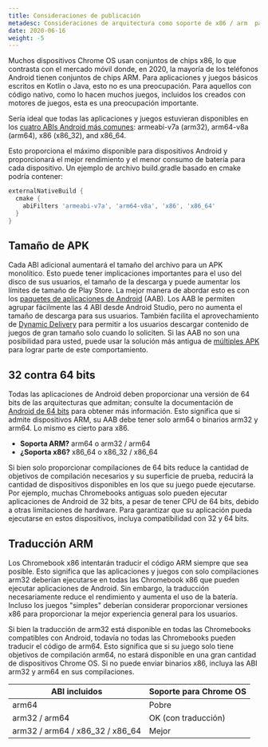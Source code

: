 ```yaml
---
title: Consideraciones de publicación
metadesc: Consideraciones de arquitectura como soporte de x86 / arm  para tener en cuenta al publicar su juego.
date: 2020-06-16
weight: -5
---
```


Muchos dispositivos Chrome OS usan conjuntos de chips x86, lo que contrasta con el mercado móvil donde, en 2020, la mayoría de los teléfonos Android tienen conjuntos de chips ARM. Para aplicaciones y juegos básicos escritos en Kotlin o Java, esto no es una preocupación. Para aquellos con código nativo, como lo hacen muchos juegos, incluidos los creados con motores de juegos, esta es una preocupación importante.

Sería ideal que todas las aplicaciones y juegos estuvieran disponibles en los [cuatro ABIs Android más comunes](https://developer.android.com/ndk/guides/abis): armeabi-v7a (arm32), arm64-v8a (arm64), x86 (x86_32), and x86_64.

Esto proporciona el máximo disponible para dispositivos Android y proporcionará el mejor rendimiento y el menor consumo de batería para cada dispositivo. Un ejemplo de archivo build.gradle basado en cmake podría contener:

```groovy
externalNativeBuild {
  cmake {
    abiFilters 'armeabi-v7a', 'arm64-v8a', 'x86', 'x86_64'
  }
}
```

## Tamaño de APK

Cada ABI adicional aumentará el tamaño del archivo para un APK monolítico. Esto puede tener implicaciones importantes para el uso del disco de sus usuarios, el tamaño de la descarga y puede aumentar los límites de tamaño de Play Store. La mejor manera de abordar esto es con los [paquetes de aplicaciones de Android](https://developer.android.com/guide/app-bundle) (AAB). Los AAB le permiten agrupar fácilmente las 4 ABI desde Android Studio, pero no aumenta el tamaño de descarga para sus usuarios. También facilita el aprovechamiento de [Dynamic Delivery](https://developer.android.com/guide/app-bundle/dynamic-delivery) para permitir a los usuarios descargar contenido de juegos de gran tamaño solo cuando lo soliciten. Si las AAB no son una posibilidad para usted, puede usar la solución más antigua de [múltiples APK](https://developer.android.com/google/play/publishing/multiple-apks) para lograr parte de este comportamiento.

## 32 contra 64 bits

Todas las aplicaciones de Android deben proporcionar una versión de 64 bits de las arquitecturas que admitan; consulte la documentación de [Android de 64 bits](https://developer.android.com/distribute/best-practices/develop/64-bit) para obtener más información. Esto significa que si admite dispositivos ARM, su AAB debe tener solo arm64 o binarios arm32 y arm64. Lo mismo es cierto para x86.

- **Soporta ARM?** arm64 o arm32 / arm64
- **¿Soporta x86?** x86_64 o x86_32 / x86_64

Si bien solo proporcionar compilaciones de 64 bits reduce la cantidad de objetivos de compilación necesarios y su superficie de prueba, reducirá la cantidad de dispositivos disponibles en los que su juego puede ejecutarse. Por ejemplo, muchas Chromebooks antiguas solo pueden ejecutar aplicaciones de Android de 32 bits, a pesar de tener CPU de 64 bits, debido a otras limitaciones de hardware. Para garantizar que su aplicación pueda ejecutarse en estos dispositivos, incluya compatibilidad con 32 y 64 bits.

## Traducción ARM

Los Chromebook x86 intentarán traducir el código ARM siempre que sea posible. Esto significa que las aplicaciones y juegos con solo compilaciones arm32 deberían ejecutarse en todas las Chromebook x86 que pueden ejecutar aplicaciones de Android. Sin embargo, la traducción necesariamente reduce el rendimiento y aumenta el uso de la batería. Incluso los juegos "simples" deberían considerar proporcionar versiones x86 para proporcionar la mejor experiencia general para los usuarios.

Si bien la traducción de arm32 está disponible en todas las Chromebooks compatibles con Android, todavía no todas las Chromebooks pueden traducir el código de arm64. Esto significa que si su juego solo tiene objetivos de compilación arm64, no estará disponible en una gran cantidad de dispositivos Chrome OS. Si no puede enviar binarios x86, incluya las ABI arm32 y arm64 en sus compilaciones.

| ABI incluidos                   | Soporte para Chrome OS |
| ------------------------------- | ---------------------- |
| arm64                           | Pobre                  |
| arm32 / arm64                   | OK (con traducción)    |
| arm32 / arm64 / x86_32 / x86_64 | Mejor                  |
